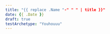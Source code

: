 ```yaml
---
title: "{{ replace .Name "-" " " | title }}"
date: {{ .Date }}
draft: true
testArchetype: "Youhouuu"
---
```


